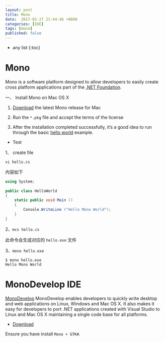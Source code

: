 ```yaml
---
layout: post
title: Mono
date:  2017-02-27 21:44:46 +0800
categories: [IDE]
tags: [mono]
published: false
---
```


* any list
{:toc}

# Mono

Mono is a software platform designed to allow developers to easily create cross platform applications part of the [.NET Foundation](https://dotnetfoundation.org/).


一、 Install Mono on Mac OS X


1. [Download](http://www.mono-project.com/download/) the latest Mono release for Mac
 
2. Run the ```*.pkg``` file and accept the terms of the license

3. After the installation completed successfully, it’s a good idea to run through the basic [hello world](http://www.mono-project.com/docs/getting-started/mono-basics/) example.


- Test

1、 create file 

```
vi hello.cs
```

内容如下


```c#
using System;
 
public class HelloWorld
{
    static public void Main ()
    {
        Console.WriteLine ("Hello Mono World");
    }
}
```

2、```mcs hello.cs```

此命令会生成对应的 ```hello.exe``` 文件


3、```mono hello.exe```

```
$ mono hello.exe
Hello Mono World
```


# MonoDevelop IDE

[MonoDevelop](http://www.monodevelop.com/) MonoDevelop enables developers to quickly write desktop and web applications on Linux, 
Windows and Mac OS X. It also makes it easy for developers to port .NET applications created with Visual Studio to Linux 
and Mac OS X maintaining a single code base for all platforms.

- [Download](http://www.monodevelop.com/download/)

Ensure you have install ```Mono + GTK#```.
































